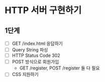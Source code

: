 # HTTP 서버 구현하기

## 1단계

- [ ] GET /index.html 응답하기
- [ ] Query String 파싱
- [ ] HTTP Status Code 302
- [ ] POST 방식으로 회원가입
    - GET /register, POST /register 둘 다 필요
- [ ] CSS 지원하기